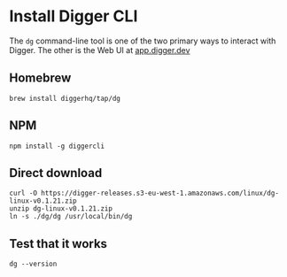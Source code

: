# Install Digger CLI
The `dg` command-line tool is one of the two primary ways to interact with Digger. The other is the Web UI at [app.digger.dev](https://app.digger.dev)
## Homebrew
```
brew install diggerhq/tap/dg
```
## NPM
```
npm install -g diggercli
```
## Direct download
```
curl -O https://digger-releases.s3-eu-west-1.amazonaws.com/linux/dg-linux-v0.1.21.zip
unzip dg-linux-v0.1.21.zip
ln -s ./dg/dg /usr/local/bin/dg
```
## Test that it works
```
dg --version
```

